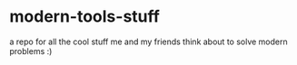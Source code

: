 # modern-tools-stuff

a repo for all the cool stuff me and my friends think about to solve modern problems :)
